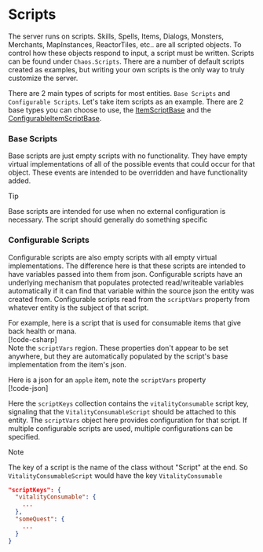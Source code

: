 # Scripts

The server runs on scripts. Skills, Spells, Items, Dialogs, Monsters, Merchants, MapInstances, ReactorTiles, etc.. are all scripted objects.
To control
how these objects respond to input, a script must be written. Scripts can be found under `Chaos.Scripts`. There are a number of
default scripts created as examples, but writing your own scripts is the only way to truly customize the server.

There are 2 main types of scripts for most entities. `Base Scripts` and `Configurable Scripts`. Let's take item scripts as an example. There
are 2 base types you can choose to use, the [ItemScriptBase](<xref:Chaos.Scripts.ItemScripts.Abstractions.ItemScriptBase>) and
the [ConfigurableItemScriptBase](<xref:Chaos.Scripts.ItemScripts.Abstractions.ConfigurableItemScriptBase>).

### Base Scripts

Base scripts are just empty scripts with no functionality. They have empty virtual implementations of all of the possible events that could
occur for that object. These events are intended to be overridden and have functionality added.
> [!TIP]
> Base scripts are intended for use when no external configuration is necessary. The script should generally do something specific

### Configurable Scripts

Configurable scripts are also empty scripts with all empty virtual implementations. The difference here is that these scripts are intended
to have variables passed into them from json. Configurable scripts have an underlying mechanism that populates protected read/writeable
variables
automatically if it can find that variable within the source json the entity was created from. Configurable scripts read from
the `scriptVars` property from whatever entity is the subject of that script.

For example, here is a script that is used for consumable items that give back health or mana.  
[!code-csharp[](../../Chaos/Scripts/ItemScripts/VitalityConsumableScript.cs?highlight=33-38)]  
Note the `scriptVars` region. These properties don't appear to be set anywhere, but they are automatically populated by the script's base
implementation from the item's json.

Here is a json for an `apple` item, note the `scriptVars` property  
[!code-json[](../../Data/Templates/Items/apple.json?highlight=11-15)]

Here the `scriptKeys` collection contains the `vitalityConsumable` script key, signaling that the `VitalityConsumableScript` should be
attached to this entity.
The `scriptVars` object here provides configuration for that script. If multiple configurable scripts are used, multiple configurations can
be specified.

> [!NOTE]
> The key of a script is the name of the class without "Script" at the end. So `VitalityConsumableScript` would have the
> key `VitalityConsumable`

```json
"scriptKeys": {
  "vitalityConsumable": {
    ...
  },
  "someQuest": {
    ...
  }
}
```
